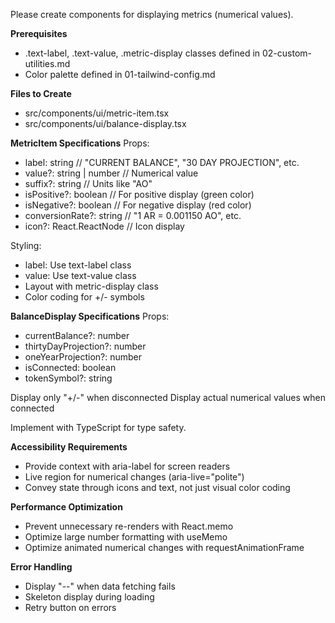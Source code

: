 Please create components for displaying metrics (numerical values).

**Prerequisites**

- .text-label, .text-value, .metric-display classes defined in 02-custom-utilities.md
- Color palette defined in 01-tailwind-config.md

**Files to Create**

- src/components/ui/metric-item.tsx
- src/components/ui/balance-display.tsx

**MetricItem Specifications**
Props:

- label: string // "CURRENT BALANCE", "30 DAY PROJECTION", etc.
- value?: string | number // Numerical value
- suffix?: string // Units like "AO"
- isPositive?: boolean // For positive display (green color)
- isNegative?: boolean // For negative display (red color)
- conversionRate?: string // "1 AR = 0.001150 AO", etc.
- icon?: React.ReactNode // Icon display

Styling:

- label: Use text-label class
- value: Use text-value class
- Layout with metric-display class
- Color coding for +/- symbols

**BalanceDisplay Specifications**
Props:

- currentBalance?: number
- thirtyDayProjection?: number
- oneYearProjection?: number
- isConnected: boolean
- tokenSymbol?: string

Display only "+/-" when disconnected
Display actual numerical values when connected

Implement with TypeScript for type safety.

**Accessibility Requirements**

- Provide context with aria-label for screen readers
- Live region for numerical changes (aria-live="polite")
- Convey state through icons and text, not just visual color coding

**Performance Optimization**

- Prevent unnecessary re-renders with React.memo
- Optimize large number formatting with useMemo
- Optimize animated numerical changes with requestAnimationFrame

**Error Handling**

- Display "--" when data fetching fails
- Skeleton display during loading
- Retry button on errors
